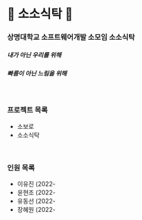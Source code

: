 # :tea: 소소식탁 :tea:

### 상명대학교 소프트웨어개발 소모임 소소식탁

##### 내가 아닌 우리를 위해
##### 빠름이 아닌 느림을 위해

<br>

### 프로젝트 목록
- 소보로
- 소소식탁

<br>

### 인원 목록
- 이유진 (2022-
- 윤현조 (2022-
- 유동선 (2022-
- 장혜원 (2022-

